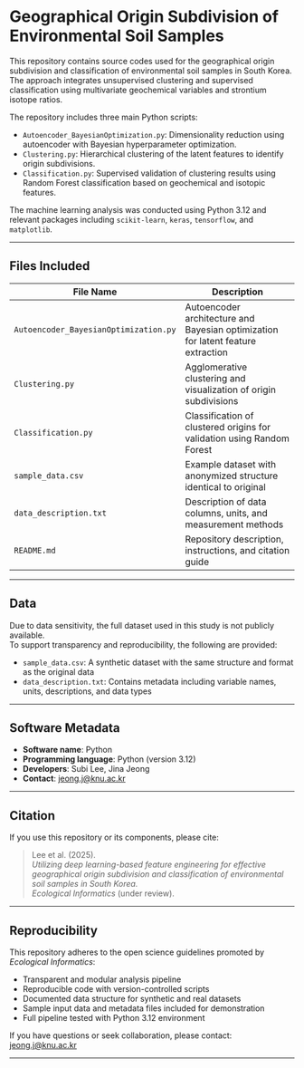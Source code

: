 # Geographical Origin Subdivision of Environmental Soil Samples

This repository contains source codes used for the geographical origin subdivision and classification of environmental soil samples in South Korea.  
The approach integrates unsupervised clustering and supervised classification using multivariate geochemical variables and strontium isotope ratios.

The repository includes three main Python scripts:
- `Autoencoder_BayesianOptimization.py`: Dimensionality reduction using autoencoder with Bayesian hyperparameter optimization.
- `Clustering.py`: Hierarchical clustering of the latent features to identify origin subdivisions.
- `Classification.py`: Supervised validation of clustering results using Random Forest classification based on geochemical and isotopic features.

The machine learning analysis was conducted using Python 3.12 and relevant packages including `scikit-learn`, `keras`, `tensorflow`, and `matplotlib`.

---

## Files Included

| File Name                           | Description |
|------------------------------------|-------------|
| `Autoencoder_BayesianOptimization.py` | Autoencoder architecture and Bayesian optimization for latent feature extraction |
| `Clustering.py`                    | Agglomerative clustering and visualization of origin subdivisions |
| `Classification.py`               | Classification of clustered origins for validation using Random Forest |
| `sample_data.csv`                 | Example dataset with anonymized structure identical to original |
| `data_description.txt`            | Description of data columns, units, and measurement methods |
| `README.md`                        | Repository description, instructions, and citation guide |

---

## Data

Due to data sensitivity, the full dataset used in this study is not publicly available.  
To support transparency and reproducibility, the following are provided:

- `sample_data.csv`: A synthetic dataset with the same structure and format as the original data
- `data_description.txt`: Contains metadata including variable names, units, descriptions, and data types

---

## Software Metadata

- **Software name**: Python  
- **Programming language**: Python (version 3.12)  
- **Developers**: Subi Lee, Jina Jeong  
- **Contact**: jeong.j@knu.ac.kr

---

## Citation

If you use this repository or its components, please cite:

> Lee et al. (2025).  
> *Utilizing deep learning-based feature engineering for effective geographical origin subdivision and classification of environmental soil samples in South Korea.*  
> *Ecological Informatics* (under review).

---

## Reproducibility

This repository adheres to the open science guidelines promoted by *Ecological Informatics*:

- Transparent and modular analysis pipeline  
- Reproducible code with version-controlled scripts  
- Documented data structure for synthetic and real datasets  
- Sample input data and metadata files included for demonstration  
- Full pipeline tested with Python 3.12 environment

If you have questions or seek collaboration, please contact: jeong.j@knu.ac.kr

---

